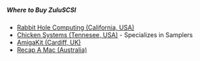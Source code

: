 ##### Where to Buy ZuluSCSI

* [Rabbit Hole Computing (California, USA)](https://store.inertialcomputing.com/ZulaSCSI-V1-1-p/zuluscsi-v1.1-rev-2022c.htm)
* [Chicken Systems (Tennesee, USA)](https://samplerzone.com/collections/storage/products/internal-zuluscsi-v1-1-sd-drive) - Specializes in Samplers
* [AmigaKit (Cardiff, UK)](https://amigakit.amiga.store/zuluscsi-adapter-p-91287.html?currency=EUR)
* [Recap A Mac (Australia)](https://recapamac.com.au/product/zuluscsi)
